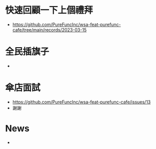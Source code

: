 # 快速回顧一下上個禮拜 
* https://github.com/PureFuncInc/wsa-feat-purefunc-cafe/tree/main/records/2023-03-15

# 全民插旗子
* 

# 傘店面試
* https://github.com/PureFuncInc/wsa-feat-purefunc-cafe/issues/13
* 謝謝

# News
* 
